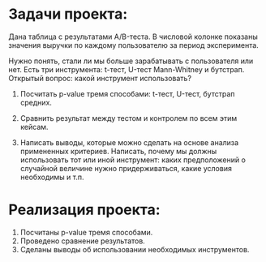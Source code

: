 # Задачи проекта:
Дана таблица с результатами A/B-теста. В числовой колонке показаны значения выручки по каждому пользователю за период эксперимента.

Нужно понять, стали ли мы больше зарабатывать с пользователя или нет. Есть три инструмента: t-тест, U-тест Mann-Whitney и бутстрап. Открытый вопрос: какой инструмент использовать?

1. Посчитать p-value тремя способами: t-тест, U-тест, бутстрап средних.

2. Сравнить результат между тестом и контролем по всем этим кейсам.

3. Написать выводы, которые можно сделать на основе анализа примененных критериев. Написать, почему мы должны использовать тот или иной инструмент: каких предположений о случайной величине нужно придерживаться, какие условия необходимы и т.п.

# Реализация проекта:
1. Посчитаны p-value тремя способами.
2. Проведено сравнение результатов.
3. Сделаны выводы об использовании необходимых инструментов.

